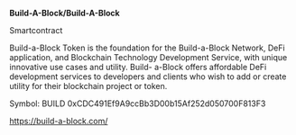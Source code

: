 **Build-A-Block/Build-A-Block** 

Smartcontract

Build-a-Block Token is the foundation for the Build-a-Block Network, DeFi application, and Blockchain Technology Development Service, with unique innovative use cases and utility. Build- a-Block offers affordable DeFi development services to developers and clients who wish to add or create utility for their blockchain project or token. 

Symbol: BUILD
0xCDC491Ef9A9ccBb3D00b15Af252d050700F813F3

https://build-a-block.com/
